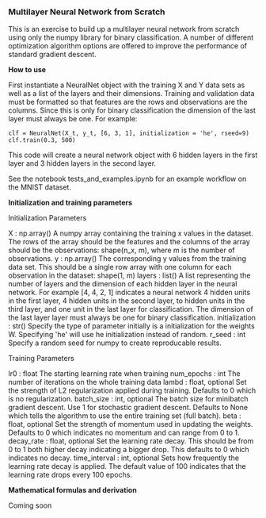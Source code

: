 ### Multilayer Neural Network from Scratch

This is an exercise to build up a multilayer neural network from scratch using
only the numpy library for binary classification. A number of different
optimization algorithm options are offered to improve the performance of
standard gradient descent.

**How to use**

First instantiate a NeuralNet object with the training X and Y data sets as
well as a list of the layers and their dimensions.  Training and validation
data must be formatted so that features are the rows and observations are the
columns.  Since this is only for binary classification the dimension of the
last layer must always be one. For example:

    clf = NeuralNet(X_t, y_t, [6, 3, 1], initialization = 'he', rseed=9)
    clf.train(0.3, 500)

This code will create a neural network object with 6 hidden layers in the first
layer and 3 hidden layers in the second layer.


See the notebook tests_and_examples.ipynb for an example workflow on the MNIST
dataset.


**Initialization and training parameters**

Initialization Parameters

X : np.array()
    A numpy array containing the training x values in the dataset. The rows
    of the array should be the features and the columns of the array should
    be the observations: shape(n_x, m), where m is the number of
    observations.
y : np.array()
    The corresponding y values from the training data set. This should be a
    single row array with one column for each observation in the dataset:
    shape(1, m)
layers : list()
    A list representing the number of layers and the dimension of each
    hidden layer in the neural network.  For example [4, 4, 2, 1]
    indicates a neural network 4 hidden units in the first layer, 4
    hidden units in the second layer, to hidden units in the third layer,
    and one unit in the last layer for classification.  The dimension of
    the last layer layer must always be one for binary classification.
initialization : str()
    Specify the type of parameter initially is a initialization for the
    weights W.  Specifying 'he' will use he initialization instead of
    random.
r_seed : int
    Specify a random seed for numpy to create reproducable results.


Training Parameters

lr0 : float
    The starting learning rate when training
num_epochs : int
    The number of iterations on the whole training data
lambd : float, optional
    Set the strength of L2 regularization applied during training.
    Defaults to 0 which is no regularization.
batch_size : int, optional
    The batch size for minibatch gradient descent. Use 1 for
    stochastic gradient descent. Defaults to None which tells the
    algorithm to use the entire training set (full batch).
beta : float, optional
    Set the strength of momentum used in updating the weights.
    Defaults to 0 which indicates no momentum and can range from 0
    to 1.
decay_rate : float, optional
    Set the learning rate decay. This should be from 0 to 1 both higher
    decay indicating a bigger drop.  This defaults to 0 which indicates
    no decay.
time_interval : int, optional
    Sets how frequently the learning rate decay is applied. The default
    value of 100 indicates that the learning rate drops every 100
    epochs.

**Mathematical formulas and derivation**

Coming soon